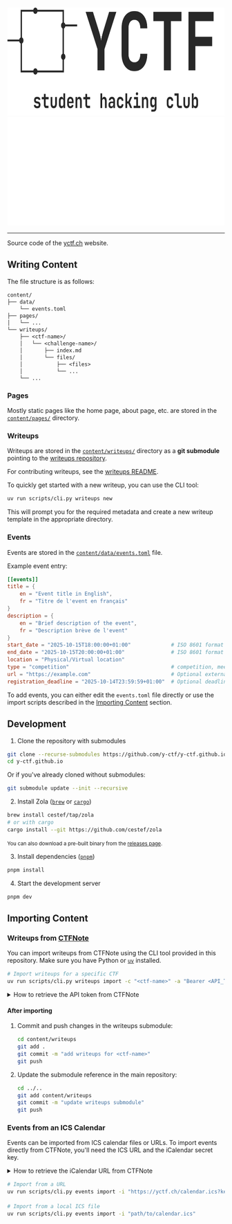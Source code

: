<p align="center">
    <img src="assets/banner-gray.png#gh-light-mode-only" alt="Logo" height="250">
    <img src="assets/banner-white.png#gh-dark-mode-only" alt="Logo" height="250">
</p>

--- 

Source code of the [yctf.ch](https://yctf.ch) website.

## Writing Content

The file structure is as follows:

```
content/
├── data/
    └── events.toml
├── pages/
│   └── ...
└── writeups/
    ├── <ctf-name>/
    │   └── <challenge-name>/
    │       ├── index.md
    │       └── files/
    │           ├── <files>
    │           └── ...
    └── ...
```

### Pages

Mostly static pages like the home page, about page, etc. are stored in the [`content/pages/`](content/pages/) directory.

### Writeups

Writeups are stored in the [`content/writeups/`](content/writeups) directory as a **git submodule** pointing to the [writeups repository](https://github.com/y-ctf/writeups).

For contributing writeups, see the [writeups README](content/writeups/README.md).

To quickly get started with a new writeup, you can use the CLI tool:

```bash
uv run scripts/cli.py writeups new
```

This will prompt you for the required metadata and create a new writeup template in the appropriate directory.

### Events

Events are stored in the [`content/data/events.toml`](content/data/events.toml) file.

Example event entry:

```toml
[[events]]
title = { 
    en = "Event title in English", 
    fr = "Titre de l'event en français" 
}
description = { 
    en = "Brief description of the event", 
    fr = "Description brève de l'event" 
}
start_date = "2025-10-15T18:00:00+01:00"             # ISO 8601 format
end_date = "2025-10-15T20:00:00+01:00"               # ISO 8601 format
location = "Physical/Virtual location"
type = "competition"                                 # competition, meeting, conference, training, etc.
url = "https://example.com"                          # Optional external link, shown as "learn more"
registration_deadline = "2025-10-14T23:59:59+01:00"  # Optional deadline
```

To add events, you can either edit the `events.toml` file directly or use the import scripts described in the [Importing Content](#importing-content) section.

## Development

1. Clone the repository with submodules

```bash
git clone --recurse-submodules https://github.com/y-ctf/y-ctf.github.io.git
cd y-ctf.github.io
```

Or if you've already cloned without submodules:

```bash
git submodule update --init --recursive
```

2. Install Zola ([`brew`](https://brew.sh) or [`cargo`](https://rustup.rs))

```bash
brew install cestef/tap/zola
# or with cargo
cargo install --git https://github.com/cestef/zola
```

<small>You can also download a pre-built binary from the [releases page](https://github.com/cestef/zola/releases).</small>

3. Install dependencies ([`pnpm`](https://pnpm.io))

```bash
pnpm install
```

4. Start the development server

```bash
pnpm dev
```

## Importing Content

### Writeups from [CTFNote](https://note.yctf.ch)

You can import writeups from CTFNote using the CLI tool provided in this repository. Make sure you have Python or [`uv`](https://docs.astral.sh/uv/getting-started/installation/) installed.

```bash
# Import writeups for a specific CTF
uv run scripts/cli.py writeups import -c "<ctf-name>" -a "Bearer <API_TOKEN>"
```

<details>
<summary>How to retrieve the API token from CTFNote</summary>
<p></p>

Log in to your [CTFNote account](https://note.yctf.ch/#/auth/login), open the developer console in your browser, and run the following command to get your token:

```javascript
localStorage.getItem("JWT")
```

</details>

#### After importing

1. Commit and push changes in the writeups submodule:
   ```bash
   cd content/writeups
   git add .
   git commit -m "add writeups for <ctf-name>"
   git push
   ```

2. Update the submodule reference in the main repository:
   ```bash
   cd ../..
   git add content/writeups
   git commit -m "update writeups submodule"
   git push
   ```

### Events from an ICS Calendar

Events can be imported from ICS calendar files or URLs. To import events directly from CTFNote, you'll need the ICS URL and the iCalendar secret key.

<details>
<summary>How to retrieve the iCalendar URL from CTFNote</summary>
<p></p>

![](assets/icalendar-ics.png)

</details>

```bash
# Import from a URL
uv run scripts/cli.py events import -i "https://yctf.ch/calendar.ics?key=<CALENDAR_KEY>" --event-type "competition"

# Import from a local ICS file
uv run scripts/cli.py events import -i "path/to/calendar.ics"
```